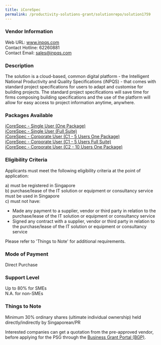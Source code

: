 ```yaml
---
title: iCoreSpec
permalink: /productivity-solutions-grant/solutionrepo/solution1759
---
```


### Vendor Information
Web URL: www.inpqs.com <br>Contact Hotline: 62260881 <br>Contact Email: sales@inpqs.com <br>

### Description

The solution is a cloud-based, common digital platform - the Intelligent National Productivity and Quality Specifications (iNPQS) - that comes with standard project specifications for users to adapt and customise for building projects. The standard project specifications will save time for firms composing building specifications and the use of the platform will allow for easy access to project information anytime, anywhere.

### Packages Available

<a href='https://www.gobusiness.gov.sg/images/psg/Desensitised_iNPQS_Annex_3_Part_1.pdf' target='_blank'>iCoreSpec - Single User (One Package)</a><br/>
<a href='https://www.gobusiness.gov.sg/images/psg/Desensitised_iNPQS_Annex_3_Part_2.pdf' target='_blank'>iCoreSpec - Single User (Full Suite)</a><br/>
<a href='https://www.gobusiness.gov.sg/images/psg/Desensitised_iNPQS_Annex_3_Part_3.pdf' target='_blank'>iCoreSpec - Corporate User (C1 - 5 Users One Package)</a><br/>
<a href='https://www.gobusiness.gov.sg/images/psg/Desensitised_iNPQS_Annex_3_Part_4.pdf' target='_blank'>iCoreSpec - Corporate User (C1 - 5 Users Full Suite)</a><br/>
<a href='https://www.gobusiness.gov.sg/images/psg/Desensitised_iNPQS_Annex_3_Part_5.pdf' target='_blank'>iCoreSpec - Corporate User (C2 - 10 Users One Package)</a><br/>

### Eligibility Criteria

Applicants must meet the following eligibility criteria at the point of application:

a) must be registered in Singapore <br>
b) purchase/lease of the IT solution or equipment or consultancy service must be used in Singapore <br>
c) must not have:
- Made any payment to a supplier, vendor or third party in relation to the purchase/lease of the IT solution or equipment or consultancy service
- Signed any contract with a supplier, vendor or third party in relation to the purchase/lease of the IT solution or equipment or consultancy service

Please refer to 'Things to Note' for additional requirements.

### Mode of Payment
Direct Purchase

### Support Level
Up to 80% for SMEs <br>
N.A. for non-SMEs

### Things to Note
Minimum 30% ordinary shares (ultimate individual ownership) held directly/indirectly by Singaporean/PR

Interested companies can get a quotation from the pre-approved vendor, before applying for the PSG through the <a target='_blank' href='https://www.businessgrants.gov.sg/'>Business Grant Portal (BGP)</a>.
